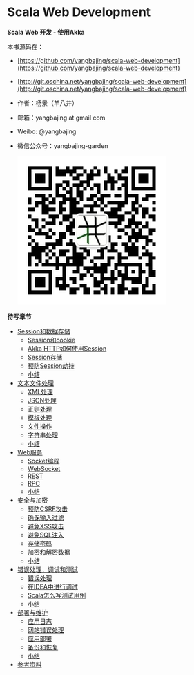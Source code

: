 # Scala Web Development

**Scala Web 开发 - 使用Akka**

本书源码在：

- [https://github.com/yangbajing/scala-web-development](https://github.com/yangbajing/scala-web-development)
- [http://git.oschina.net/yangbajing/scala-web-development](http://git.oschina.net/yangbajing/scala-web-development)

- 作者：杨景（羊八井）
- 邮箱：yangbajing at gmail com
- Weibo: @yangbajing
- 微信公众号：yangbajing-garden

    ![yangbajing-garden](docs/imgs/qrcode_for_gh_70b815e4a7cd_344.jpg)

**待写章节**


* [Session和数据存储](06.0.md)
  * [Session和cookie](06.1.md)
  * [Akka HTTP如何使用Session](06.2.md)
  * [Session存储](06.3.md)
  * [预防Session劫持](06.4.md)
  * [小结](06.5.md)
* [文本文件处理](07.0.md)
  * [XML处理](07.1.md)
  * [JSON处理](07.2.md)
  * [正则处理](07.3.md)
  * [模板处理](07.4.md)
  * [文件操作](07.5.md)
  * [字符串处理](07.6.md)
  * [小结](07.7.md)
* [Web服务](08.0.md)
  * [Socket编程](08.1.md)
  * [WebSocket](08.2.md)
  * [REST](08.3.md)
  * [RPC](08.4.md)
  * [小结](08.5.md)
* [安全与加密](09.0.md)
  * [预防CSRF攻击](09.1.md)
  * [确保输入过滤](09.2.md)
  * [避免XSS攻击](09.3.md)
  * [避免SQL注入](09.4.md)
  * [存储密码](09.5.md)
  * [加密和解密数据](09.6.md)
  * [小结](09.7.md)
* [错误处理，调试和测试](11.0.md)
  * [错误处理](11.1.md)
  * [在IDEA中进行调试](11.2.md)
  * [Scala怎么写测试用例](11.3.md)
  * [小结](11.4.md)
* [部署与维护](12.0.md)
  * [应用日志](12.1.md)
  * [网站错误处理](12.2.md)
  * [应用部署](12.3.md)
  * [备份和恢复](12.4.md)
  * [小结](12.5.md)
* [参考资料](ref.md)

